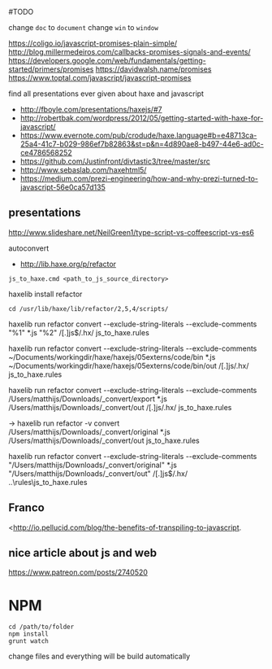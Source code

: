 #TODO



change `doc` to `document`
change `win` to `window`


https://coligo.io/javascript-promises-plain-simple/
http://blog.millermedeiros.com/callbacks-promises-signals-and-events/
https://developers.google.com/web/fundamentals/getting-started/primers/promises
https://davidwalsh.name/promises
https://www.toptal.com/javascript/javascript-promises




find all presentations ever given about haxe and javascript

- http://fboyle.com/presentations/haxejs/#7
- http://robertbak.com/wordpress/2012/05/getting-started-with-haxe-for-javascript/
- https://www.evernote.com/pub/crodude/haxe.language#b=e48713ca-25a4-41c7-b029-986ef7b82863&st=p&n=4d890ae8-b497-44e6-ad0c-ce4786568252
- https://github.com/Justinfront/divtastic3/tree/master/src
- http://www.sebaslab.com/haxehtml5/
- https://medium.com/prezi-engineering/how-and-why-prezi-turned-to-javascript-56e0ca57d135



## presentations
http://www.slideshare.net/NeilGreen1/type-script-vs-coffeescript-vs-es6



autoconvert
* http://lib.haxe.org/p/refactor

```
js_to_haxe.cmd <path_to_js_source_directory>

```

haxelib install refactor


```
cd /usr/lib/haxe/lib/refactor/2,5,4/scripts/

```

haxelib run refactor convert --exclude-string-literals --exclude-comments "%1" *.js "%2" /[.]js$/.hx/ js_to_haxe.rules



haxelib run refactor convert --exclude-string-literals --exclude-comments ~/Documents/workingdir/haxe/haxejs/05externs/code/bin *.js ~/Documents/workingdir/haxe/haxejs/05externs/code/bin/out /[.]js/.hx/ js_to_haxe.rules



haxelib run refactor convert --exclude-string-literals --exclude-comments /Users/matthijs/Downloads/_convert/export *.js /Users/matthijs/Downloads/_convert/out /[.]js/.hx/ js_to_haxe.rules


→ haxelib run refactor -v convert /Users/matthijs/Downloads/_convert/original *.js /Users/matthijs/Downloads/_convert/out js_to_haxe.rules


haxelib run refactor convert --exclude-string-literals --exclude-comments "/Users/matthijs/Downloads/_convert/original" *.js "/Users/matthijs/Downloads/_convert/out" /[.]js$/.hx/ ..\rules\js_to_haxe.rules



## Franco
<http://io.pellucid.com/blog/the-benefits-of-transpiling-to-javascript.

## nice article about js and web
<https://www.patreon.com/posts/2740520>




# NPM

```
cd /path/to/folder
npm install
grunt watch
```

change files and everything will be build automatically